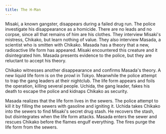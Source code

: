 ```yaml
---
title: The H-Man
---
```


Misaki, a known gangster, disappears during a failed drug run. The police
investigate his disappearance as a homicide. There are no leads and no corpse,
since all that remains of him are his clothes. They interview Misaki's mistress,
Chikako, but learn nothing of value. They also interview Masada, a scientist who
is smitten with Chikako. Masada has a theory that a new, radioactive life form
has appeared. Misaki encountered this creature and it disintegrated him. Masada
presents evidence to the police, but they are reluctant to accept his theory.

Chikako witnesses another disappearance and confirms Masada's theory. A new
liquid life form is on the prowl in Tokyo. Meanwhile the police attempt to trap
the gang leaders at their nightclub. The life form appears and foils the
operation, killing several people. Uchida, the gang leader, fakes his death to
escape the police and kidnaps Chikako as security.

Masada realizes that the life form lives in the sewers. The police attempt to
kill it by filling the sewers with gasoline and igniting it. Uchida takes
Chikako into the sewers to find Misaki's secret drug stash. He recovers the
stash, but disintegrates when the life form attacks. Masada enters the sewer and
rescues Chikako before the flames engulf everything. The fires purge the life
form from the sewers.
